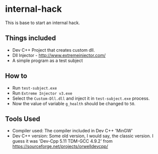# internal-hack

This is base to start an internal hack.

## Things included
- Dev C++ Project that creates custom dll.
- Dll Injector - http://www.extremeinjector.com/
- A simple program as a test subject

## How to
- Run `test-subject.exe`
- Run `Extreme Injector v3.exe`
- Select the `Custom-Dll.dll` and inject it in `test-subject.exe` process.
- Now the value of variable `g_health` should be changed to `50`.

## Tools Used
- Compiler used: The compiler included in Dev C++ 'MinGW'
- Dev C++ version: Some old version, I would say, the classic version. I guess it was 'Dev-Cpp 5.11 TDM-GCC 4.9.2' from https://sourceforge.net/projects/orwelldevcpp/
